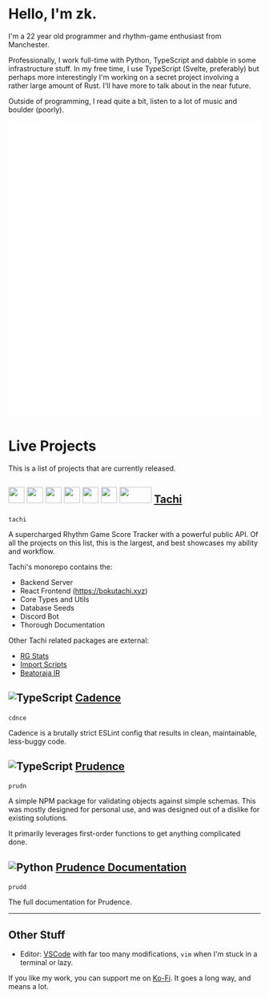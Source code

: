 # Hello, I'm zk.

I'm a 22 year old programmer and rhythm-game enthusiast from Manchester.

Professionally, I work full-time with Python, TypeScript and dabble in some infrastructure stuff.
In my free time, I use TypeScript (Svelte, preferably) but perhaps more interestingly I'm working on a secret project involving a rather large amount of Rust. I'll have more to talk about in the near future.

Outside of programming, I read quite a bit, listen to a lot of music and boulder (poorly).

![](https://github.com/zkrising/github-stats/blob/master/generated/overview.svg)
![](https://github.com/zkrising/github-stats/blob/master/generated/languages.svg)

# Live Projects

This is a list of projects that are currently released.

## <img src=https://cdn.svgporn.com/logos/typescript-icon.svg width=32 height=32 /> <img src=https://cdn.svgporn.com/logos/svelte-icon.svg width=32 height=32 /> <img src=https://cdn.svgporn.com/logos/java.svg width=32 height=32 /> <img src=https://cdn.svgporn.com/logos/redis.svg width=32 height=32 /> <img src=https://cdn.svgporn.com/logos/esbuild.svg width=32 height=32 /> <img src=https://cdn.svgporn.com/logos/react.svg width=32 height=32 /> <img src=https://cdn.svgporn.com/logos/mongodb.svg width=64 height=32 /> [Tachi](https://github.com/zkrising/Tachi)
`tachi`

A supercharged Rhythm Game Score Tracker with a powerful public API. Of all the projects on this list, this is the largest, and best showcases my ability and workflow.

Tachi's monorepo contains the:
- Backend Server
- React Frontend (https://bokutachi.xyz)
- Core Types and Utils
- Database Seeds
- Discord Bot
- Thorough Documentation

Other Tachi related packages are external:
- [RG Stats](https://github.com/zkrising/rg-stats)
- [Import Scripts](https://github.com/zkrising/tachi-import-scripts)
- [Beatoraja IR](https://github.com/zkrising/tachi-beatoraja-ir)

## ![TypeScript](https://raw.githubusercontent.com/abranhe/programming-languages-logos/master/src/typescript/typescript_32x32.png) [Cadence](https://github.com/CadenceJS/Cadence)
`cdnce`

Cadence is a brutally strict ESLint config that results in clean, maintainable, less-buggy code.

## ![TypeScript](https://raw.githubusercontent.com/abranhe/programming-languages-logos/master/src/typescript/typescript_32x32.png) [Prudence](https://github.com/zkrising/Prudence)
`prudn`

A simple NPM package for validating objects against simple schemas. This was mostly designed for personal use, and was designed out of a dislike for existing solutions.

It primarily leverages first-order functions to get anything complicated done.

## ![Python](https://raw.githubusercontent.com/abranhe/programming-languages-logos/master/src/python/python_32x32.png) [Prudence Documentation](https://github.com/zkrising/prudence-docs)
`prudd`

The full documentation for Prudence.

*****

## Other Stuff

- Editor: [VSCode](https://github.com/microsoft/vscode) with far too many modifications, `vim` when I'm stuck in a terminal or lazy.

If you like my work, you can support me on [Ko-Fi](https://ko-fi.com/zkldi). It goes a long way, and means a lot.
